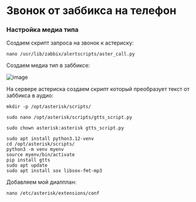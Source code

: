 # Звонок от заббикса на телефон

### Настройка медиа типа
Создаем скрипт запроса на звонок к астериску:
```
nano /usr/lib/zabbix/alertscripts/aster_call.py
```
Создаем медиа тип в заббиксе:


![image](https://github.com/user-attachments/assets/3ca9c340-af2a-4500-ad43-dc2cbda02434)


На сервере астериска создаем скрипт который преобразует текст от заббикса в аудио:
```
mkdir -p /opt/asterisk/scripts/
```
```
sudo nano /opt/asterisk/scripts/gtts_script.py
```
```
sudo chown asterisk:asterisk gtts_script.py
```
```
sudo apt install python3.12-venv
cd /opt/asterisk/scripts/
python3 -m venv myenv
source myenv/bin/activate
pip install gtts
sudo apt update
sudo apt install sox libsox-fmt-mp3
```

Добавляем мой диалплан:
```
nano /etc/asterisk/extensions/conf
```
